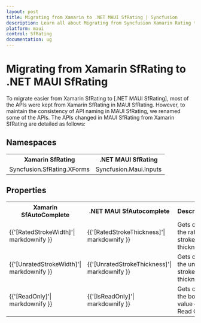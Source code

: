 ```yaml
---
layout: post
title: Migrating from Xamarin to .NET MAUI SfRating | Syncfusion 
description: Learn all about Migrating from Syncfusion Xamarin Rating to Syncfusion .NET MAUI Rating control and more here.
platform: maui
control: SfRating
documentation: ug
---  
```


# Migrating from Xamarin SfRating to .NET MAUI SfRating 

To migrate easier from Xamarin SfRating to [.NET MAUI SfRating], most of the APIs were kept from Xamarin SfRating in MAUI SfRating. However, to maintain the consistency of API naming in MAUI SfRating, we renamed some of the APIs. The APIs changed in MAUI SfRating from Xamarin SfRating are detailed as follows:

## Namespaces 

<table>
<tr>
<th>Xamarin SfRating</th>
<th>.NET MAUI SfRating</th></tr>
<tr>
<td>Syncfusion.SfRating.XForms</td>
<td>Syncfusion.Maui.Inputs</td></tr>
</table>

## Properties

<table> 
<tr>
<th>Xamarin SfAutoComplete</th>
<th>.NET MAUI SfAutocomplete</th>
<th>Description</th></tr>
<tr>
<td> {{'[RatedStrokeWidth]'| markdownify }}</td>
<td> {{'[RatedStrokeThickness]'| markdownify }}</td>
<td>Gets or sets the rated stroke thickness.</td></tr>
<tr>
<td> {{'[UnratedStrokeWidth]'| markdownify }}</td>
<td> {{'[UnratedStrokeThickness]'| markdownify }}</td>
<td>Gets or sets the unrated stroke thickness.</td></tr>
<tr>
<td> {{'[ReadOnly]'| markdownify }}</td>
<td> {{'[IsReadOnly]'| markdownify }}</td>
<td>Gets or sets the boolean value of Is Read Only.</td></tr>
</table> 
